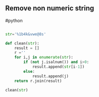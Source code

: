 
## Remove non numeric string

#python

```python

str='%1b4k&vwe@8s'

def clean(str):
	result = []
	r =''
	for i,j in enumerate(str):
		if (not j.isalnum()) and i>0:
			result.append(str[i-1])
		else:
			result.append(j)
	return r.join(result)

clean(str)

```